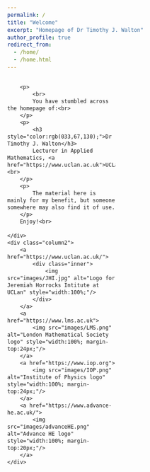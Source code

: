```yaml
---
permalink: /
title: "Welcome"
excerpt: "Homepage of Dr Timothy J. Walton"
author_profile: true
redirect_from: 
  - /home/
  - /home.html
---
```


<style>
* {
	box-sizing: border-box;
}

body {
	margin: 0;
}

.column1 {
	float: left;
	width: 64%;
	padding-right: 1em;
	vertical-align: bottom;
}

.column2 {
	float:left;
	width: 36%;
	padding-left: 0.5em;
	vertical-align: bottom;
}

.column img {
	margin-top: 14px;
}
 
.row:after {
	content: "";
	display: table;
	clear: both;
}

.inner {
  width: 70%;
  margin: 0 auto;
}
</style>

<div class="row">
	<div class="column1">
	
		<p>
			<br>
			You have stumbled across the homepage of:<br>
		</p>
		<p>
			<h3 style="color:rgb(033,67,130);">Dr Timothy J. Walton</h3>
			Lecturer in Applied Mathematics, <a href="https://www.uclan.ac.uk">UCLan</a>.<br>
		</p>
		<p>
			The material here is mainly for my benefit, but someone somewhere may also find it of use.
		</p>
		Enjoy!<br>

	</div>
	<div class="column2">
		<a href="https://www.uclan.ac.uk/">
			<div class="inner">
				<img src="images/JHI.jpg" alt="Logo for Jeremiah Horrocks Intitute at UCLan" style="width:100%;"/>
			</div>
		</a>
		<a href="https://www.lms.ac.uk">
			<img src="images/LMS.png" alt="London Mathematical Society logo" style="width:100%; margin-top:24px;"/>
		</a>		
		<a href="https://www.iop.org">
			<img src="images/IOP.png" alt="Institute of Physics logo" style="width:100%; margin-top:24px;"/>
		</a>		
		<a href="https://www.advance-he.ac.uk/">
			<img src="images/advanceHE.png" alt="Advance HE logo" style="width:100%; margin-top:20px;"/>
		</a>
	</div>
</div>




